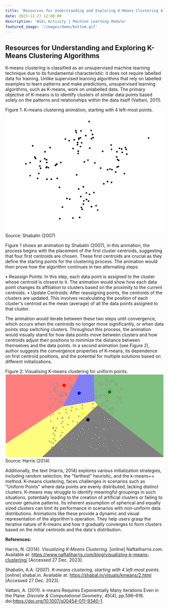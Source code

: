 ```yaml
---
title: 'Resources for Understanding and Exploring K-Means Clustering Algorithms'
date: 2023-12-27 12:00:00
description: 'Wiki Activity | Machine Learning Module'
featured_image: '/images/demo/bottom.gif'
---
```


## Resources for Understanding and Exploring K-Means Clustering Algorithms

K-means clustering is classified as an unsupervised machine learning technique due to its fundamental characteristic: it does not require labelled data for training. Unlike supervised learning algorithms that rely on labelled examples to learn patterns and make predictions, unsupervised learning algorithms, such as K-means, work on unlabelled data. The primary objective of K-means is to identify clusters of similar data points based solely on the patterns and relationships within the data itself (Vattani, 2011).

Figure 1: K-means clustering animation, starting with 4 left-most points.
![](/images/demo/bottom.gif) 
Source: Shabalin (2007)

Figure 1 shows an animation by Shabalin (2007), in this animation, the process begins with the placement of the first cluster centroids, suggesting that four first centroids are chosen. These first centroids are crucial as they define the starting points for the clustering process. The animation would then prove how the algorithm continues in two alternating steps:

•	Reassign Points: In this step, each data point is assigned to the cluster whose centroid is closest to it. The animation would show how each data point changes its affiliation to clusters based on the proximity to the current centroids.
•	Update Centroids: After reassigning points, the centroids of the clusters are updated. This involves recalculating the position of each cluster's centroid as the mean (average) of all the data points assigned to that cluster.

The animation would iterate between these two steps until convergence, which occurs when the centroids no longer move significantly, or when data points stop switching clusters. Throughout this process, the animation would visually stand for how data points move between clusters and how centroids adjust their positions to minimize the distance between themselves and the data points.
In a second animation (see Figure 2), author suggests the convergence properties of K-means, its dependence on first centroid positions, and the potential for multiple solutions based on different initializations.

Figure 2: Visualising K-means clustering for uniform points.
![](/images/demo/bottom2.png) 
Source: Harris (2014)

Additionally, the text (Harris, 2014) explores various initialization strategies, including random selection, the "farthest" heuristic, and the k-means++ method. K-means clustering, faces challenges in scenarios such as "Uniform Points" where data points are evenly distributed, lacking distinct clusters. K-means may struggle to identify meaningful groupings in such situations, potentially leading to the creation of artificial clusters or failing to uncover genuine patterns. Its inherent assumption of spherical and equally sized clusters can limit its performance in scenarios with non-uniform data distributions.
Animations like these provide a dynamic and visual representation of the algorithm's operation. They help users grasp the iterative nature of K-means and how it gradually converges to form clusters based on the initial centroids and the data's distribution.

**References:**

Harris, N. (2014). _Visualizing K-Means Clustering_. [online] Naftaliharris.com. Available at: https://www.naftaliharris.com/blog/visualizing-k-means-clustering/ [Accessed 27 Dec. 2023].

Shabalin, A.A. (2007). _K-means clustering, starting with 4 left-most points_. [online] shabal.in. Available at: https://shabal.in/visuals/kmeans/2.html [Accessed 27 Dec. 2023].

Vattani, A. (2011). k-means Requires Exponentially Many Iterations Even in the Plane. _Discrete & Computational Geometry_, 45(4), pp.596–616. doi:https://doi.org/10.1007/s00454-011-9340-1.

